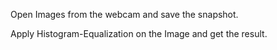 Open Images from the webcam and save the snapshot. 

Apply Histogram-Equalization on the Image and get the result.
